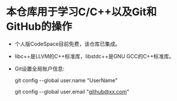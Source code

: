 # 本仓库用于学习C/C++以及Git和GitHub的操作

* 个人版CodeSpace目前免费，该仓库已集成。

* libc++是LLVM的C++标准库，libstdc++是GNU GCC的C++标准库。

* Git设置全局账户信息:

  git config --global user.name "UserName"

  git config --global user.email "github@xx.com"
